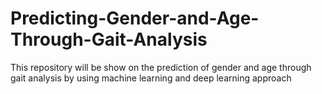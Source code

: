 # Predicting-Gender-and-Age-Through-Gait-Analysis
This repository will be show on the prediction of gender and age through gait analysis by using machine learning and deep learning approach
